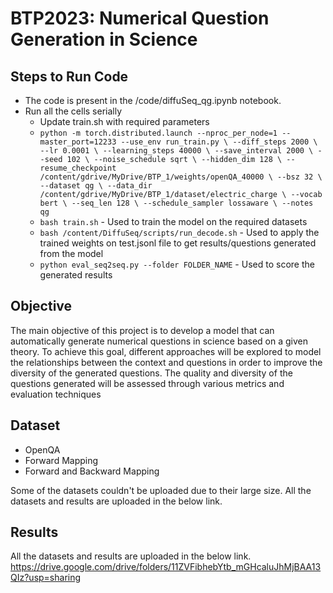 # BTP2023: Numerical Question Generation in Science

## Steps to Run Code
- The code is present in the /code/diffuSeq_qg.ipynb notebook.
- Run all the cells serially
  - Update train.sh with required parameters
  - `python -m torch.distributed.launch --nproc_per_node=1 --master_port=12233 --use_env run_train.py \
      --diff_steps 2000 \
      --lr 0.0001 \
      --learning_steps 40000 \
      --save_interval 2000 \
      --seed 102 \
      --noise_schedule sqrt \
      --hidden_dim 128 \
      --resume_checkpoint /content/gdrive/MyDrive/BTP_1/weights/openQA_40000 \
      --bsz 32 \
      --dataset qg \
      --data_dir /content/gdrive/MyDrive/BTP_1/dataset/electric_charge \
      --vocab bert \
      --seq_len 128 \
      --schedule_sampler lossaware \
      --notes qg`
  - `bash train.sh` - Used to train the model on the required datasets
  - `bash /content/DiffuSeq/scripts/run_decode.sh` - Used to apply the trained weights on test.jsonl file to get results/questions generated from the model
  - `python eval_seq2seq.py --folder FOLDER_NAME` - Used to score the generated results


## Objective
The main objective of this project is to develop a model that can automatically generate numerical questions in science based on a given theory. To achieve this goal, different approaches will be explored to model the relationships between the context and questions in order to improve the diversity of the generated questions. The quality and diversity of the questions generated will be assessed through various metrics and evaluation techniques

## Dataset
- OpenQA
- Forward Mapping
- Forward and Backward Mapping

Some of the datasets couldn't be uploaded due to their large size.
All the datasets and results are uploaded in the below link.

## Results

All the datasets and results are uploaded in the below link.
https://drive.google.com/drive/folders/11ZVFibhebYtb_mGHcaluJhMjBAA13QIz?usp=sharing
